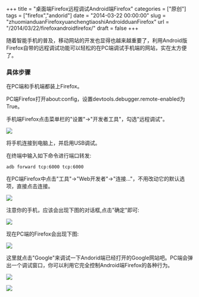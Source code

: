 +++
title = "桌面端Firefox远程调试Android端Firefox"
categories = ["原创"]
tags = ["firefox","andorid"]
date = "2014-03-22 00:00:00"
slug = "zhuomianduanFirefoxyuanchengtiaoshiAndroidduanFirefox"
url = "/2014/03/22/firefoxandroidfirefox/"
draft = false
+++

随着智能手机的普及，移动网站的开发也显得也越来越重要了，利用Android版Firefox自带的远程调试功能可以轻松的在PC端调试手机端的网站，实在太方便了。

### 具体步骤 ###

在PC端和手机端都装上Firefox。

PC端Firefox打开about:config，设置devtools.debugger.remote-enabled为True。

手机端Firefox点击菜单栏的"设置"->"开发者工具"，勾选"远程调试"。

![](/static/img/Screenshot_2014-03-22-12-50-24.png)

将手机连接到电脑上，并启用USB调试。

在终端中输入如下命令进行端口转发:

    adb forward tcp:6000 tcp:6000

在PC端Firefox中点击"工具"->"Web开发者"->"连接..."，不用改动它的默认选项，直接点击连接。

![](/static/img/2014-03-22_12.59.39.png)

注意你的手机，应该会出现下图的对话框,点击"确定"即可:

![](/static/img/Screenshot_2014-03-22-13-04-53.png)

现在PC端的Firefox会出现下图:

![](/static/img/2014-03-22_13.07.35.png)

这里就点击"Google"来调试一下Andorid端已经打开的Google网站吧。PC端会弹出一个调试窗口，你可以利用它完全控制Android端Firefox的各种行为。

![](/static/img/2014-03-22-13_20_05.png)

![](/static/img/Screenshot_2014-03-22-13-18-45.png)
